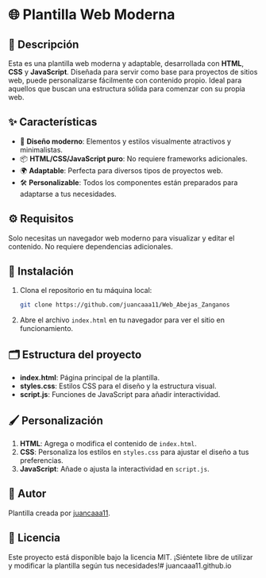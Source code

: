 
# 🌐 Plantilla Web Moderna


## 📄 Descripción
Esta es una plantilla web moderna y adaptable, desarrollada con **HTML**, **CSS** y **JavaScript**. Diseñada para servir como base para proyectos de sitios web, puede personalizarse fácilmente con contenido propio. Ideal para aquellos que buscan una estructura sólida para comenzar con su propia web.


## ✨ Características
- 🎨 **Diseño moderno**: Elementos y estilos visualmente atractivos y minimalistas.
- 📦 **HTML/CSS/JavaScript puro**: No requiere frameworks adicionales.
- 🌍 **Adaptable**: Perfecta para diversos tipos de proyectos web.
- 🛠️ **Personalizable**: Todos los componentes están preparados para adaptarse a tus necesidades.

## ⚙️ Requisitos
Solo necesitas un navegador web moderno para visualizar y editar el contenido. No requiere dependencias adicionales.

## 🚀 Instalación
1. Clona el repositorio en tu máquina local:
    ```bash
    git clone https://github.com/juancaaa11/Web_Abejas_Zanganos
    ```
2. Abre el archivo `index.html` en tu navegador para ver el sitio en funcionamiento.

## 🗂️ Estructura del proyecto
- **index.html**: Página principal de la plantilla.
- **styles.css**: Estilos CSS para el diseño y la estructura visual.
- **script.js**: Funciones de JavaScript para añadir interactividad.

## 🖌️ Personalización
1. **HTML**: Agrega o modifica el contenido de `index.html`.
2. **CSS**: Personaliza los estilos en `styles.css` para ajustar el diseño a tus preferencias.
3. **JavaScript**: Añade o ajusta la interactividad en `script.js`.

## 👤 Autor
Plantilla creada por [juancaaa11](https://github.com/juancaaa11).

## 📄 Licencia
Este proyecto está disponible bajo la licencia MIT. ¡Siéntete libre de utilizar y modificar la plantilla según tus necesidades!# juancaaa11.github.io
